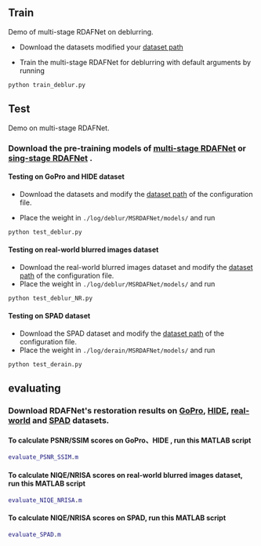 ## Train

Demo of multi-stage RDAFNet on deblurring.

- Download the datasets modified your [dataset path](https://github.com/xjmz6/RDAFNet/blob/main/options/train/deblur/MSRDAFNet.yml#L26-L27)

- Train the multi-stage RDAFNet for deblurring with default arguments by running

```
python train_deblur.py
```

## Test

Demo on multi-stage RDAFNet.

### Download the pre-training models of [multi-stage RDAFNet](https://drive.google.com/drive/folders/1ixozsGTSX3JpJq2Bar_Ew8P9IuKwwFYl?usp=share_link) or [sing-stage RDAFNet](https://drive.google.com/drive/folders/1AqG7TwUyA81GmyvHD5O4IYXrcsEYdSVR?usp=share_link) .

#### Testing on GoPro and HIDE dataset
- Download the datasets and modify the [dataset path](https://github.com/xjmz6/RDAFNet/blob/main/options/test/deblur/MSRDAFNet.yml#L17) of the configuration file.

- Place the weight in `./log/deblur/MSRDAFNet/models/` and run

```python
python test_deblur.py 
```


#### Testing on real-world blurred images dataset
- Download the real-world blurred images dataset and modify the [dataset path](https://github.com/xjmz6/RDAFNet/blob/main/options/test/deblur/MSRDAFNet.yml#L17) of the configuration file.
- Place the weight in `./log/deblur/MSRDAFNet/models/` and run
```python
python test_deblur_NR.py 
```

#### Testing on SPAD dataset

- Download the SPAD dataset and modify the [dataset path](https://github.com/xjmz6/RDAFNet/blob/main/options/test/derain/MSRDAFNet.yml#L17) of the configuration file.
- Place the weight in `./log/derain/MSRDAFNet/models/` and run

```
python test_derain.py 
```

## evaluating

### Download RDAFNet's restoration results on [GoPro](https://drive.google.com/drive/folders/1gtz_SNEs5z_dHkM1qhyE6A1iNzCMs52d?usp=share_link), [HIDE](https://drive.google.com/drive/folders/1AUSS7xcJNIWPxqW4T46rP_Up6yg_Y9DM?usp=share_link), [real-world](https://drive.google.com/drive/folders/1vqKJG5p9vLUMj26O8jXczncsDCbe7pju?usp=share_link) and [SPAD](https://drive.google.com/file/d/1dlwZFKgNuaf2M4zVssQRoJFsGumI7nAc/view?usp=share_link) datasets.

#### To calculate PSNR/SSIM scores on GoPro、HIDE , run this MATLAB script

```matlab
evaluate_PSNR_SSIM.m 
```

#### To calculate NIQE/NRISA scores on real-world blurred images dataset, run this MATLAB script

```matlab
evaluate_NIQE_NRISA.m
```

#### To calculate NIQE/NRISA scores on SPAD, run this MATLAB script

```matlab
evaluate_SPAD.m 
```
